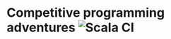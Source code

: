 # Competitive programming adventures ![Scala CI](https://github.com/IvanDyachenko/competitive-programming/workflows/Scala%20CI/badge.svg?branch=master)
